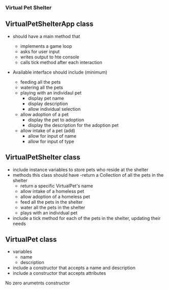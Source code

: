 ### Virtual Pet Shelter

## VirtualPetShelterApp class

- should have a main method that
	- implements a game loop
	- asks for user input
	- writes output to hte console
	- calls tick method after each interaction

- Available interface should include (minimum)
	- feeding all the pets
	- watering all the pets
	- playing with an individaul pet
		- display pet name
		- display description
		- allow individual selection
	- allow adoption of a pet
		- display the pet to adoption
		- display the description for the adoption pet
	- allow intake of a pet (add)
		- allow for input of name
		- allow for input of type

## VirtualPetShelter class

- include instance variables to store pets who reside at the shelter
- methods this class should have 
	-return a Collection of all the pets in the shelter
	- return a specific VirtualPet's name
	- allow intake of a homeless pet
	- allow adoption of a homeless pet
	- feed all the pets in the shelter
	- water all the pets in the shelter
	- plays with an individual pet
- include a tick method for each of the pets in the shelter, updating their needs

## VirtualPet class

- variables
	- name
	- description
- include a constructor that accepts a name and description
- include a constructor that accepts attributes

No zero arumetnts constructor 


